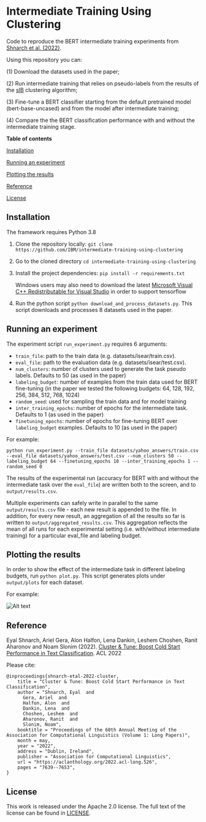 # Intermediate Training Using Clustering

Code to reproduce the BERT intermediate training experiments from [Shnarch et al. (2022)](#reference). 

Using this repository you can: 

(1) Download the datasets used in the paper;

(2) Run intermediate training that relies on pseudo-labels from the results of the [sIB](https://github.com/IBM/sib) clustering algorithm;

(3) Fine-tune a BERT classifier starting from the default pretrained model (bert-base-uncased) and from the model after intermediate training;

(4) Compare the the BERT classification performance with and without the intermediate training stage.


**Table of contents**

[Installation](#installation)

[Running an experiment](#running-an-experiment)

[Plotting the results](#plotting-the-results)

[Reference](#reference)

[License](#license)

## Installation
The framework requires Python 3.8
1. Clone the repository locally: 
   `git clone https://github.com/IBM/intermediate-training-using-clustering`
2. Go to the cloned directory 
  `cd intermediate-training-using-clustering`
4. Install the project dependencies: `pip install -r requirements.txt`

   Windows users may also need to download the latest [Microsoft Visual C++ Redistributable for Visual Studio](https://support.microsoft.com/en-us/help/2977003/the-latest-supported-visual-c-downloads) in order to support tensorflow
3. Run the python script `python download_and_process_datasets.py`.
This script downloads and processes 8 datasets used in the paper.

                         
## Running an experiment
The experiment script `run_experiment.py` requires 6 arguments: 
- `train_file`: path to the train data (e.g. datasets/isear/train.csv). 
- `eval_file`: path to the evaluation data (e.g. datasets/isear/test.csv). 
- `num_clusters`: number of clusters used to generate the task pseudo labels. Defaults to 50 (as used in the paper) 
- `labeling_budget`: number of examples from the train data used for BERT fine-tuning (in the paper we tested the following budgets: 64, 128, 192, 256, 384, 512, 768, 1024)
- `random_seed`: used for sampling the train data and for model training
- `inter_training_epochs`: number of epochs for the intermediate task. Defaults to 1 (as used in the paper)
- `finetuning_epochs`: number of epochs for fine-tuning BERT over `labeling_budget` examples. Defaults to 10 (as used in the paper)

For example: 

```python run_experiment.py --train_file datasets/yahoo_answers/train.csv --eval_file datasets/yahoo_answers/test.csv --num_clusters 50 --labeling_budget 64 --finetuning_epochs 10 --inter_training_epochs 1 --random_seed 0```

The results of the experimental run (accuracy for BERT with and without the intermediate task over the `eval_file`) are written both to the screen, and to `output/results.csv`. 

Multiple experiments can safely write in parallel to the same `output/results.csv` file - each new result is appended to the file. In addition, for every new result, an aggregation of all the results so far is written to `output/aggregated_results.csv`. This aggregation reflects the mean of all runs for each experimental setting (i.e. with/without intermediate training) for a particular eval_file and labeling budget.


## Plotting the results
In order to show the effect of the intermediate task in different labeling budgets, run `python plot.py`. This script generates plots under `output/plots` for each dataset.

For example:


![Alt text](example_plot.png?raw=true "Output image of plot.py after running 5 seeds over 8 labeling budgets for dbpedia")


## Reference
Eyal Shnarch, Ariel Gera, Alon Halfon, Lena Dankin, Leshem Choshen, Ranit Aharonov and Noam Slonim (2022). 
[Cluster & Tune: Boost Cold Start Performance in Text Classification](https://aclanthology.org/2022.acl-long.526/). ACL 2022

Please cite: 
```
@inproceedings{shnarch-etal-2022-cluster,
    title = "Cluster & Tune: Boost Cold Start Performance in Text Classification",
    author = "Shnarch, Eyal  and
      Gera, Ariel  and
      Halfon, Alon  and
      Dankin, Lena  and
      Choshen, Leshem  and
      Aharonov, Ranit  and
      Slonim, Noam",
    booktitle = "Proceedings of the 60th Annual Meeting of the Association for Computational Linguistics (Volume 1: Long Papers)",
    month = may,
    year = "2022",
    address = "Dublin, Ireland",
    publisher = "Association for Computational Linguistics",
    url = "https://aclanthology.org/2022.acl-long.526",
    pages = "7639--7653",
}
```

## License
This work is released under the Apache 2.0 license. The full text of the license can be found in [LICENSE](LICENSE).

